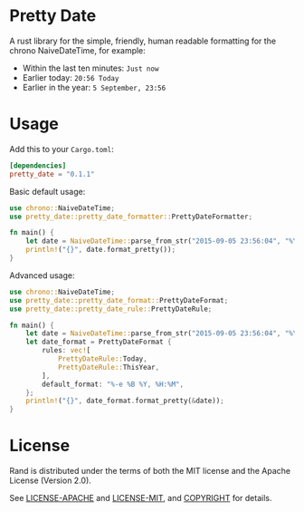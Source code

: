 # Pretty Date

A rust library for the simple, friendly, human readable formatting for the chrono NaiveDateTime, for example:
- Within the last ten minutes: `Just now`
- Earlier today: `20:56 Today`
- Earlier in the year: `5 September, 23:56`

# Usage

Add this to your `Cargo.toml`:

```toml
[dependencies]
pretty_date = "0.1.1"
```

Basic default usage:
```rust
use chrono::NaiveDateTime;
use pretty_date::pretty_date_formatter::PrettyDateFormatter;

fn main() {
    let date = NaiveDateTime::parse_from_str("2015-09-05 23:56:04", "%Y-%m-%d %H:%M:%S").unwrap();
    println!("{}", date.format_pretty());
}
```

Advanced usage:
```rust
use chrono::NaiveDateTime;
use pretty_date::pretty_date_format::PrettyDateFormat;
use pretty_date::pretty_date_rule::PrettyDateRule;

fn main() {
    let date = NaiveDateTime::parse_from_str("2015-09-05 23:56:04", "%Y-%m-%d %H:%M:%S").unwrap();
    let date_format = PrettyDateFormat {
        rules: vec![
            PrettyDateRule::Today,
            PrettyDateRule::ThisYear,
        ],
        default_format: "%-e %B %Y, %H:%M",
    };
    println!("{}", date_format.format_pretty(&date));
}
```

# License

Rand is distributed under the terms of both the MIT license and the
Apache License (Version 2.0).

See [LICENSE-APACHE](LICENSE-APACHE) and [LICENSE-MIT](LICENSE-MIT), and
[COPYRIGHT](COPYRIGHT) for details.
